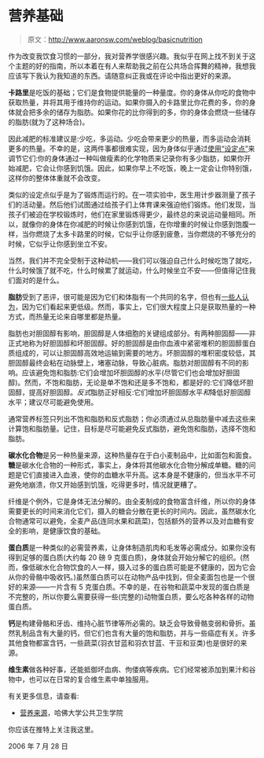 # 营养基础

> 原文：<http://www.aaronsw.com/weblog/basicnutrition>

作为改变我饮食习惯的一部分，我对营养学很感兴趣。我似乎在网上找不到关于这个主题的好的指南，所以本着在有人来帮助我之前在公共场合挥舞的精神，我想我应该写下我认为我知道的东西。请随意纠正我或在评论中指出更好的来源。

**卡路里**是吃饭的基础；它们是食物提供能量的一种量度。你的身体从你吃的食物中获取热量，并将其用于维持你的运动。如果你摄入的卡路里比你花费的多，你的身体就会把多余的储存为脂肪。如果你花的比你得到的多，你的身体会燃烧一些储存的脂肪(就为了这种场合)。

因此减肥的标准建议是:少吃，多运动。少吃会带来更少的热量，而多运动会消耗更多的热量。不幸的是，这两件事都很难实现，因为身体似乎通过[使用“设定点”](http://www.slate.com/id/2663/)来调节它们:你的身体通过一种叫做瘦素的化学物质来记录你有多少脂肪，如果你开始减肥，它会让你感到饥饿。因此，如果你早上不吃饭，晚上一定会让你特别饿，这样你的整体体重就不会改变。

类似的设定点似乎是为了锻炼而运行的。在一项实验中，医生用计步器测量了孩子们的活动量。然后他们试图通过给孩子们上体育课来强迫他们锻炼。他们发现，当孩子们被迫在学校锻炼时，他们在家里锻炼得更少，最终总的来说运动量相同。所以，就像你的身体在你减肥的时候让你感到饥饿，在你增重的时候让你感到饱腹一样，当你燃烧了太多卡路里的时候，它似乎让你感到疲惫，当你燃烧的不够充分的时候，它似乎让你感到坐立不安。

当然，我们并不完全受制于这种动机——我们可以强迫自己什么时候吃饱了就吃，什么时候饿了就不吃，什么时候累了就运动，什么时候坐立不安——但值得记住我们面对的是什么。

**脂肪**受到了恶评，很可能是因为它们和体脂有一个共同的名字，但也有[一些人认为](http://www.westonaprice.org/knowyourfats/lowfatcapitalism.html)，因为它们看起来更低级。然而，事实上，它们很大程度上只是获取热量的一种方式，而热量无论来自哪里都是热量。

脂肪也对胆固醇有影响，胆固醇是人体细胞的关键组成部分。有两种胆固醇——非正式地称为好胆固醇和坏胆固醇。好的胆固醇是由你血液中紧密堆积的胆固醇蛋白质组成的，可以让胆固醇高效地运输到需要的地方。坏胆固醇的堆积密度较低，其胆固醇最终会粘在动脉壁上，堵塞动脉，导致心脏病。脂肪对胆固醇有不同的影响。应该避免饱和脂肪:它们会增加坏胆固醇的水平(尽管它们也会增加好胆固醇)。然而，不饱和脂肪，无论是单不饱和还是多不饱和，都是好的:它们降低坏胆固醇，提高好胆固醇。*反式*脂肪正好相反:它们增加坏胆固醇水平*和*降低好胆固醇水平；建议尽可能避免使用。

通常营养标签只列出不饱和脂肪和反式脂肪；你必须通过从总脂肪量中减去这些来计算饱和脂肪量。记住，目标是尽可能避免反式脂肪，避免饱和脂肪，选择不饱和脂肪。

**碳水化合物**是另一种热量来源，这种热量存在于白小麦制品中，比如面包和面食。**糖**是碳水化合物的一种形式，事实上，身体将其他碳水化合物分解成单糖。糖的问题是它们直接进入血液，使你的血糖水平升高。这本身是不健康的，但当水平不可避免地崩溃，你又开始感到饥饿，吃得更多时，情况就更糟了。

纤维是个例外，它是身体无法分解的。由全麦制成的食物富含纤维，所以你的身体需要更长的时间来消化它们，摄入的糖会分散在更长的时间内。因此，虽然碳水化合物通常可以避免，全麦产品(连同水果和蔬菜)，包括额外的营养以及对血糖有安全的影响，是健康饮食的基础。

**蛋白质**是一种类似的必需营养素，让身体制造肌肉和毛发等必需成分。如果你没有得到足够的蛋白质(大约每 20 磅 9 克蛋白质)，身体就会开始分解它的组织。(然而，像低碳水化合物饮食的人一样，摄入过多的蛋白质可能是不健康的，因为它会从你的骨骼中吸收钙。)虽然蛋白质可以在动物产品中找到，但全麦面包也是一个很好的来源——一片含有 5 克蛋白质。不幸的是，在谷物和蔬菜中发现的蛋白质是不完整的，所以你要么需要获得一些(完整的)动物蛋白质，要么吃各种各样的动物蛋白质。

**钙**是构建骨骼和牙齿、维持心脏节律等所必需的。缺乏会导致骨骼变弱和骨折。虽然乳制品含有大量的钙，但它们也含有大量的饱和脂肪，并与一些癌症有关。许多其他食物都富含钙，一些蔬菜(羽衣甘蓝和羽衣甘蓝、干豆和豆类)也是很好的来源。

**维生素**做各种好事，还能抵御坏血病、佝偻病等疾病。它们经常被添加到果汁和谷物中，也可以在日常的复合维生素中单独服用。

有关更多信息，请查看:

*   [营养来源](http://www.hsph.harvard.edu/nutritionsource/)，哈佛大学公共卫生学院

你应该在推特上关注我这里。

2006 年 7 月 28 日